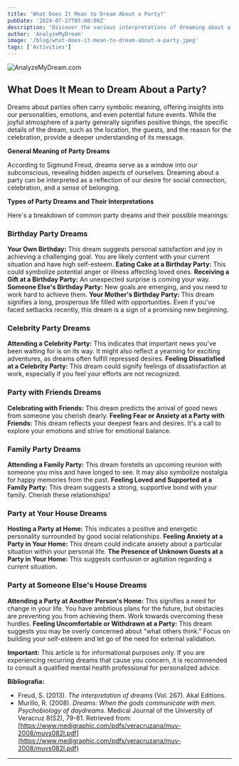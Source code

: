 ```yaml
---
title: 'What Does It Mean to Dream About a Party?'
pubDate: '2024-07-27T05:00:00Z'
description: 'Discover the various interpretations of dreaming about a party, from a birthday party to a party with friends and family.'
author: 'AnalyzeMyDream'
image: '/blog/what-does-it-mean-to-dream-about-a-party.jpeg'
tags: ['Activities']
---
```


![AnalyzeMyDream.com](/blog/what-does-it-mean-to-dream-about-a-party.jpeg)

## What Does It Mean to Dream About a Party?

Dreams about parties often carry symbolic meaning, offering insights into our personalities, emotions, and even potential future events. While the joyful atmosphere of a party generally signifies positive things, the specific details of the dream, such as the location, the guests, and the reason for the celebration, provide a deeper understanding of its message.

**General Meaning of Party Dreams**

According to Sigmund Freud, dreams serve as a window into our subconscious, revealing hidden aspects of ourselves. Dreaming about a party can be interpreted as a reflection of our desire for social connection, celebration, and a sense of belonging. 

**Types of Party Dreams and Their Interpretations**

Here's a breakdown of common party dreams and their possible meanings:

### Birthday Party Dreams

**Your Own Birthday:** This dream suggests personal satisfaction and joy in achieving a challenging goal. You are likely content with your current situation and have high self-esteem.
**Eating Cake at a Birthday Party:** This could symbolize potential anger or illness affecting loved ones.
**Receiving a Gift at a Birthday Party:**  An unexpected surprise is coming your way.  
**Someone Else's Birthday Party:** New goals are emerging, and you need to work hard to achieve them. 
**Your Mother's Birthday Party:** This dream signifies a long, prosperous life filled with opportunities.  Even if you've faced setbacks recently, this dream is a sign of a promising new beginning.

### Celebrity Party Dreams

**Attending a Celebrity Party:** This indicates that important news you've been waiting for is on its way. It might also reflect a yearning for exciting adventures, as dreams often fulfill repressed desires.
**Feeling Dissatisfied at a Celebrity Party:** This dream could signify feelings of dissatisfaction at work, especially if you feel your efforts are not recognized.

### Party with Friends Dreams

**Celebrating with Friends:**  This dream predicts the arrival of good news from someone you cherish dearly.
**Feeling Fear or Anxiety at a Party with Friends:** This dream reflects your deepest fears and desires. It's a call to explore your emotions and strive for emotional balance. 

### Family Party Dreams

**Attending a Family Party:**  This dream foretells an upcoming reunion with someone you miss and have longed to see. It may also symbolize nostalgia for happy memories from the past.
**Feeling Loved and Supported at a Family Party:** This dream suggests a strong, supportive bond with your family.  Cherish these relationships!

### Party at Your House Dreams

**Hosting a Party at Home:** This indicates a positive and energetic personality surrounded by good social relationships.
**Feeling Anxiety at a Party in Your Home:** This dream could indicate anxiety about a particular situation within your personal life. 
**The Presence of Unknown Guests at a Party in Your Home:** This suggests confusion or agitation regarding a current situation.

### Party at Someone Else's House Dreams

**Attending a Party at Another Person's Home:** This signifies a need for change in your life. You have ambitious plans for the future, but obstacles are preventing you from achieving them.  Work towards overcoming these hurdles.
**Feeling Uncomfortable or Withdrawn at a Party:** This dream suggests you may be overly concerned about "what others think."  Focus on building your self-esteem and let go of the need for external validation.

**Important:** This article is for informational purposes only. If you are experiencing recurring dreams that cause you concern, it is recommended to consult a qualified mental health professional for personalized advice.

**Bibliografía:**

* Freud, S. (2013). *The interpretation of dreams* (Vol. 267). Akal Editions.
* Murillo, R. (2008). *Dreams: When the gods communicate with men. Psychobiology of daydreams*. Medical Journal of the University of Veracruz 8(S2), 79-81. Retrieved from: [https://www.medigraphic.com/pdfs/veracruzana/muv-2008/muvs082l.pdf](https://www.medigraphic.com/pdfs/veracruzana/muv-2008/muvs082l.pdf)

---